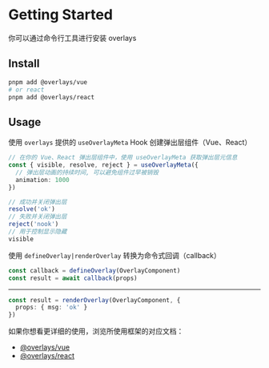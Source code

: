 # Getting Started

你可以通过命令行工具进行安装 overlays

## Install

```sh
pnpm add @overlays/vue
# or react
pnpm add @overlays/react
```

## Usage

使用 `overlays` 提供的 `useOverlayMeta` Hook 创建弹出层组件（Vue、React）

```ts
// 在你的 Vue、React 弹出层组件中，使用 useOverlayMeta 获取弹出层元信息
const { visible, resolve, reject } = useOverlayMeta({
  // 弹出层动画的持续时间, 可以避免组件过早被销毁
  animation: 1000
})

// 成功并关闭弹出层
resolve('ok')
// 失败并关闭弹出层
reject('nook')
// 用于控制显示隐藏
visible
```

使用 `defineOverlay|renderOverlay` 转换为命令式回调（callback）

```ts
const callback = defineOverlay(OverlayComponent)
const result = await callback(props)
```

---

```ts
const result = renderOverlay(OverlayComponent, {
  props: { msg: 'ok' }
})
```

如果你想看更详细的使用，浏览所使用框架的对应文档：

- [@overlays/vue](/)
- [@overlays/react](/)